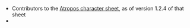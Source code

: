 - Contributors to the [Atropos character sheet](https://gitlab.com/foundrynet/dnd5e), as of version 1.2.4 of that sheet
- 
